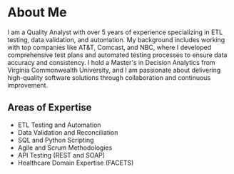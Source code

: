 

# About Me
I am a Quality Analyst with over 5 years of experience specializing in ETL testing, data validation, and automation. My background includes working with top companies like AT&T, Comcast, and NBC, where I developed comprehensive test plans and automated testing processes to ensure data accuracy and consistency. I hold a Master's in Decision Analytics from Virginia Commonwealth University, and I am passionate about delivering high-quality software solutions through collaboration and continuous improvement.

## Areas of Expertise
- ETL Testing and Automation
- Data Validation and Reconciliation
- SQL and Python Scripting
- Agile and Scrum Methodologies
- API Testing (REST and SOAP)
- Healthcare Domain Expertise (FACETS)
